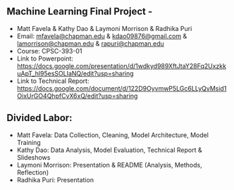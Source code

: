 ## Machine Learning Final Project - 

* Matt Favela & Kathy Dao & Laymoni Morrison & Radhika Puri
* Email: mfavela@chapman.edu & kdao09876@gmail.com & lamorrison@chapman.edu & rapuri@chapman.edu 
* Course: CPSC-393-01
* Link to Powerpoint: https://docs.google.com/presentation/d/1wdkyd989XftJtaY28Fq2UxzkkuApT_hl95esSOLIaNQ/edit?usp=sharing
* Link to Technical Report: https://docs.google.com/document/d/122D9OyvmwP5LGc6LLyQvMsid1OixUrGO4QhpfCvX6xQ/edit?usp=sharing

## Divided Labor:

* Matt Favela: Data Collection, Cleaning, Model Architecture, Model Training
* Kathy Dao: Data Analysis, Model Evaluation, Technical Report & Slideshows
* Laymoni Morrison: Presentation & README (Analysis, Methods, Reflection)
* Radhika Puri: Presentation
